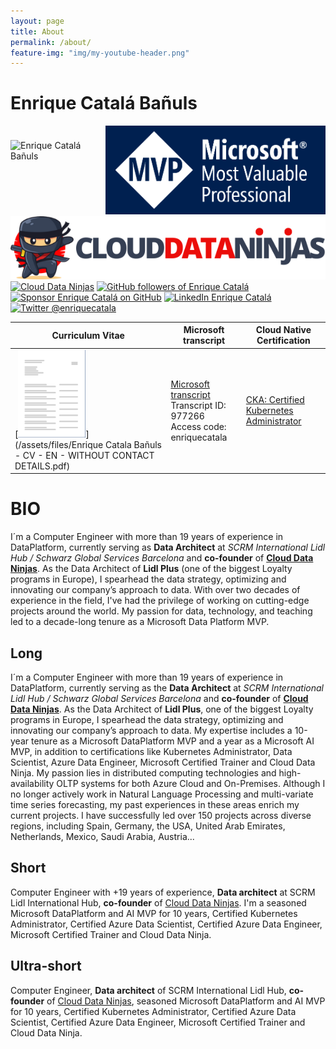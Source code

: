```yaml
---
layout: page
title: About
permalink: /about/
feature-img: "img/my-youtube-header.png"
---
```


# Enrique Catalá Bañuls

<div style="display: flex; align-items: center; justify-content: center;">
    <img class="img-valign" 
         src="https://enriquecatala.com/img/enrique.jpg" 
         alt="Enrique Catalá Bañuls" 
         style="min-height: 100px; max-height: 150px; width: auto;" />
    <a href="https://www.credly.com/badges/cde0dbd2-8d03-4ca7-8284-d471d65d0e5f">
        <img src="/img/icons/MVP_Logo_horizontal.png" 
        alt="MVP Logo" style="min-height: 100px; max-height: 150px; "/>
    </a>
</div>

<a href="https://www.clouddataninjas.com">
        <img src="/img/CLOUDDATANINJAS.png" 
        alt="Cloud Data Ninjas" style="min-height: 100px; max-height: 150px; "/>
    </a>

<div class="social_links">
    <a href="https://www.clouddataninjas.com"><img src="https://img.shields.io/website?down_color=red&down_message=down&label=clouddataninjas.com&up_color=46C018&url=https%3A%2F%2Fwww.clouddataninjas.com&style=for-the-badge" alt="Cloud Data Ninjas"></a>
    <a href="https://github.com/enriquecatala" target="_blank"><img  src="https://img.shields.io/github/followers/enriquecatala?label=GitHub&style=for-the-badge" alt="GitHub followers of Enrique Catalá" ></a>
    <a href="https://github.com/sponsors/enriquecatala" target="_blank"><img src="https://img.shields.io/badge/GitHub_Sponsors--_.svg?style=for-the-badge&logo=github&logoColor=EA4AAA" alt="Sponsor Enrique Catalá on GitHub" ></a>    
    <a href="https://www.linkedin.com/in/enriquecatala" target="_blank"><img src="https://img.shields.io/badge/LinkedIn--_.svg?style=for-the-badge&logo=linkedin" alt="LinkedIn Enrique Catalá" ></a>        
    <a href="https://twitter.com/enriquecatala" target="_blank"><img src="https://img.shields.io/twitter/follow/enriquecatala?color=blue&label=twitter&style=for-the-badge" alt="Twitter @enriquecatala" ></a>    
    <script src="https://apis.google.com/js/platform.js"></script><div class="g-ytsubscribe" data-channelid="UCYboHnN6tvFfHqPWZWY82AQ" data-layout="default" data-count="default"></div>    
</div>  

| Curriculum Vitae | Microsoft transcript | Cloud Native Certification |
|-----------------|-----------------|-----------------|
| [![Download Curriculum Vitae Enrique Catalá Bañuls](/img/icons/transcript.png)](/assets/files/Enrique Catala Bañuls - CV - EN - WITHOUT CONTACT DETAILS.pdf)           | [Microsoft transcript](https://mcp.microsoft.com/Anonymous/Transcript/Validate) <br> Transcript ID: 977266<br> Access code: enriquecatala  | [CKA: Certified Kubernetes Administrator](https://www.youracclaim.com/badges/0b17b446-3e58-4d13-aa0b-ded041a9260a/public_url) |


# BIO

I´m a Computer Engineer with more than 19 years of experience in DataPlatform, currently serving as **Data Architect** at _SCRM International Lidl Hub / Schwarz Global Services Barcelona_ and **co-founder** of [**Cloud Data Ninjas**](https://www.clouddataninjas.com/). As the Data Architect of **Lidl Plus** (one of the biggest Loyalty programs in Europe), I spearhead the data strategy, optimizing and innovating our company’s approach to data. With over two decades of experience in the field, I've had the privilege of working on cutting-edge projects around the world. My passion for data, technology, and teaching led to a decade-long tenure as a Microsoft Data Platform MVP. 

## Long

I´m a Computer Engineer with more than 19 years of experience in DataPlatform, currently serving as the  **Data Architect**  at _SCRM International Lidl Hub / Schwarz Global Services Barcelona_ and  **co-founder**  of [**Cloud Data Ninjas**](https://www.clouddataninjas.com/). As the Data Architect of **Lidl Plus**, one of the biggest Loyalty programs in Europe, I spearhead the data strategy, optimizing and innovating our company’s approach to data. My expertise includes a 10-year tenure as a Microsoft DataPlatform MVP and a year as a Microsoft AI MVP, in addition to certifications like Kubernetes Administrator, Data Scientist, Azure Data Engineer, Microsoft Certified Trainer and Cloud Data Ninja. My passion lies in distributed computing technologies and high-availability OLTP systems for both Azure Cloud and On-Premises. Although I no longer actively work in Natural Language Processing and multi-variate time series forecasting, my past experiences in these areas enrich my current projects. I have successfully led over 150 projects across diverse regions, including Spain, Germany, the USA, United Arab Emirates, Netherlands, Mexico, Saudi Arabia, Austria...

## Short

Computer Engineer with +19 years of experience, **Data architect** at SCRM Lidl International Hub, **co-founder**  of [Cloud Data Ninjas](https://www.clouddataninjas.com/). I'm a seasoned Microsoft DataPlatform and AI MVP for 10 years, Certified Kubernetes Administrator, Certified Azure Data Scientist, Certified Azure Data Engineer, Microsoft Certified Trainer and Cloud Data Ninja.

## Ultra-short

Computer Engineer, **Data architect** of SCRM International Lidl Hub, **co-founder**  of [Cloud Data Ninjas](https://www.clouddataninjas.com/), seasoned Microsoft DataPlatform and AI MVP for 10 years, Certified Kubernetes Administrator, Certified Azure Data Scientist, Certified Azure Data Engineer, Microsoft Certified Trainer and Cloud Data Ninja.